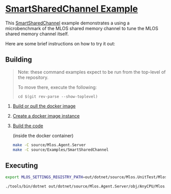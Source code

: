 # [SmartSharedChannel Example](./#mlos-github-tree-view)

This [SmartSharedChannel](./#mlos-github-tree-view) example demonstrates a using a microbenchmark of the MLOS shared memory channel to tune the MLOS shared memory channel itself.

Here are some brief instructions on how to try it out:

## Building

> Note: these command examples expect to be run from the top-level of the repository.
>
> To move there, execute the following:
>
> `cd $(git rev-parse --show-toplevel)`

1. [Build or pull the docker image](../../../documentation/01-Prerequisites.md#build-the-docker-image)
2. [Create a docker image instance](../../../documentation/02-Build.md#create-a-new-container-instance)
3. [Build the code](../../../documentation/02-Build.md#cli-make)

   (inside the docker container)

    ```sh
    make -C source/Mlos.Agent.Server
    make -C source/Examples/SmartSharedChannel
    ```

## Executing

```sh
export MLOS_SETTINGS_REGISTRY_PATH=out/dotnet/source/Mlos.UnitTest/Mlos.UnitTest.SettingsRegistry/obj/AnyCPU:out/dotnet/source/Examples/SmartSharedChannel/SmartSharedChannel.SettingsRegistry/obj/AnyCPU

./tools/bin/dotnet out/dotnet/source/Mlos.Agent.Server/obj/AnyCPU/Mlos.Agent.Server.dll --executable out/cmake/Release/source/Examples/SmartSharedChannel/SmartSharedChannel
```

